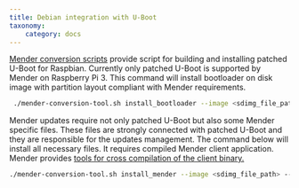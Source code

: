 ```yaml
---
title: Debian integration with U-Boot
taxonomy:
    category: docs
---
```


[Mender conversion scripts](https://github.com/mendersoftware/mender-conversion-tools) provide script for building and installing patched U-Boot for Raspbian. Currently only patched U-Boot is supported by Mender on Raspberry Pi 3. This command will install bootloader on disk image with partition layout compliant with Mender requirements.

```bash
 ./mender-conversion-tool.sh install_bootloader --image <sdimg_file_path> --device-type raspberrypi3 --toolchain <toolchain_name e.g. arm-linux-gnueabihf>
```

Mender updates require not only patched U-Boot but also some Mender specific files. These files are strongly connected with patched U-Boot and they are responsible for the updates management. The command below will install all necessary files. It requires compiled Mender client application. Mender provides [tools for cross compilation of the client binary.](https://github.com/mendersoftware/mender-crossbuild)

```bash
./mender-conversion-tool.sh install_mender --image <sdimg_file_path> --device-type raspberrypi3 --artifact <name_of_artifact> --server <server_address_ip> --mender <path_to_compiled_mender_client_binary>
```
